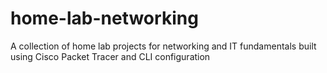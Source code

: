 # home-lab-networking
A collection of home lab projects for networking and IT fundamentals built using Cisco Packet Tracer and CLI configuration

